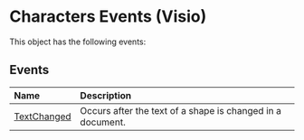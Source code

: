 
# Characters Events (Visio)
This object has the following events:

## Events



|**Name**|**Description**|
|:-----|:-----|
|[TextChanged](2387884e-366e-4276-c250-0879fee4cd66.md)|Occurs after the text of a shape is changed in a document.|
